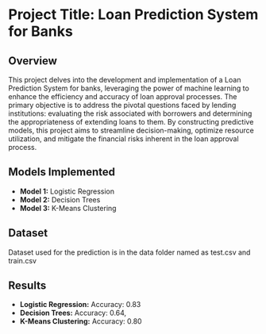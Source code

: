 # Project Title: Loan Prediction System for Banks

## Overview

This project delves into the development and implementation of a Loan Prediction System for banks, leveraging the power of machine learning to enhance the efficiency and accuracy of loan approval processes. The primary objective is to address the pivotal questions faced by lending institutions: evaluating the risk associated with borrowers and determining the appropriateness of extending loans to them. By constructing predictive models, this project aims to streamline decision-making, optimize resource utilization, and mitigate the financial risks inherent in the loan approval process.


## Models Implemented

-   **Model 1:** Logistic Regression
-   **Model 2:** Decision Trees
-   **Model 3:** K-Means Clustering

## Dataset

Dataset used for the prediction is in the data folder named as test.csv and train.csv

## Results

-   **Logistic Regression:** Accuracy: 0.83
-   **Decision Trees:** Accuracy: 0.64,
-   **K-Means Clustering:** Accuracy: 0.80
